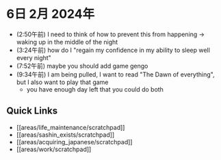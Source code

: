 # 6日 2月 2024年
- (2:50午前) I need to think of how to prevent this from happening -> waking up in the middle of the night
- (3:24午前) how do I "regain my confidence in my ability to sleep well every night"
- (7:52午前) maybe you should add game gengo
- (9:34午前) I am being pulled, I want to read "The Dawn of everything", but I also want to play that game
  - you have enough day left that you could do both






## Quick Links
- [[areas/life_maintenance/scratchpad]]
- [[areas/sashin_exists/scratchpad]]
- [[areas/acquiring_japanese/scratchpad]]
- [[areas/work/scratchpad]]
